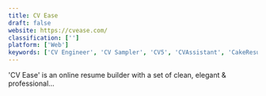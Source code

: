 ```yaml
---
title: CV Ease
draft: false 
website: https://cvease.com/
classification: ['']
platform: ['Web']
keywords: ['CV Engineer', 'CV Sampler', 'CV5', 'CVAssistant', 'CakeResume', 'Enhancv', 'Glyph', 'Hashtag CV', 'Kickresume', 'Linkedin to PDF', 'Onlineresume.us', 'ProSky', 'ResumUP', 'Resume Templates Word', 'Resume.io', 'ResumeLift', 'Resumizer Free Resume Creator', 'Resumonk', 'Resunate', 'TheResponsiveCV', 'VisualCV', 'Welcome Kit', 'cvmaker']
---
```

'CV Ease' is an online resume builder with a set of clean, elegant & professional...